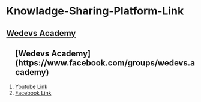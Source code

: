 # Knowladge-Sharing-Platform-Link
  []()
    <h2>[Wedevs  Academy](https://www.facebook.com/groups/wedevs.academy) </h2>
        <ul style="list-style-type:bullet">
   <h2>[Wedevs  Academy](https://www.facebook.com/groups/wedevs.academy) </h2>
            <li> <a href="https://www.youtube.com/channel/UChJemyjsuFzs32ICOOgn5GA" target="_blank">  Youtube Link </a></li> 
            <li> <a href="https://www.facebook.com/groups/wedevs.academy" target="_blank">  Facebook Link </a></li> 
         </ul>
         
     
   

